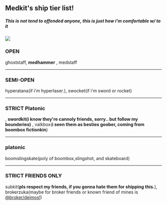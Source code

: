 <p align="center">
  <h2>Medkit's ship tier list!</h2>
  <h5>This is not tend to offended anyone, this is just how i'm comfortable w/ to it</h5>
<img src = "https://i.imghippo.com/files/A6uEh1720487386.png">

<h3>OPEN</h3> ghoststaff, <b>medhammer</b> , medstaff
<hr class="dashed">
<h3>SEMI-OPEN</h3> hyperatana(if i'm hyperlaser.), swocket(if i'm sword or rocket)
<hr class="dashed">
<h3>STRICT Platonic</h3> , <b>swordkit(i know they're cannoly friends, sorry.. but follow my bounderies)</b> , valkbox(<b>i seen them as besties goober, coming from boombox fictionkin</b>)
<hr class="dashed">
<h3>platonic</h3> boomslingskate(poly of boombox,slingshot, and skateboard)
<hr class="dashed">
<h3>STRICT FRIENDS ONLY</h3> subkit(<b>pls respect my friends, if you gonna hate them for shipping this.</b>), brokerzuka(maybe for broker friends or known friend of mines is <a href="https://github.com/afkxvoid">@broker/deimos!</a>)
